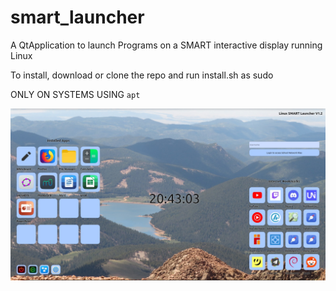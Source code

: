 # smart_launcher
A QtApplication to launch Programs on a SMART interactive display running Linux

To install, download or clone the repo and run install.sh as sudo

ONLY ON SYSTEMS USING `apt`

![Screenhot](https://github.com/diam0ndkiller/smart_launcher/blob/main/assets/screenshot-v1.2.png?raw=true)
